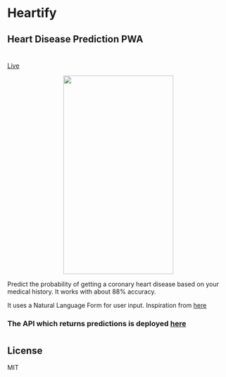# Heartify
## Heart Disease Prediction PWA

[](mockup.png)

#

[Live](https://heartify.netlify.com)

<center>
	<img src="demo.gif" height="450" width="250">
</center>

Predict the probability of getting a coronary heart disease based on your medical history.
It works with about 88% accuracy.

It uses a Natural Language Form for user input. Inspiration from [here](https://tympanus.net/codrops/)


### The API which returns predictions is deployed [here](https://heartapi.herokuapp.com)
#
## License
MIT
